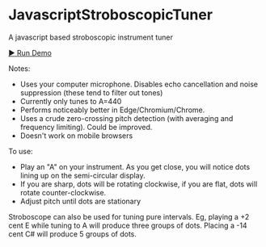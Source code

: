 # JavascriptStroboscopicTuner

A javascript based stroboscopic instrument tuner

[▶️ Run Demo](https://trevorpeacock.github.io/JavascriptStroboscopicTuner/strobe.html)

Notes:
 * Uses your computer microphone. Disables echo cancellation and noise suppression (these tend to filter out tones)
 * Currently only tunes to A=440
 * Performs noticeably better in Edge/Chromium/Chrome.
 * Uses a crude zero-crossing pitch detection (with averaging and frequency limiting). Could be improved.
 * Doesn't work on mobile browsers

To use:
 * Play an "A" on your instrument. As you get close, you will notice dots lining up on the semi-circular display.
 * If you are sharp, dots will be rotating clockwise, if you are flat, dots will rotate counter-clockwise.
 * Adjust pitch until dots are stationary

Stroboscope can also be used for tuning pure intervals. Eg, playing a +2 cent E while tuning to A will produce three groups of dots. Placing a -14 cent C# will produce 5 groups of dots.

